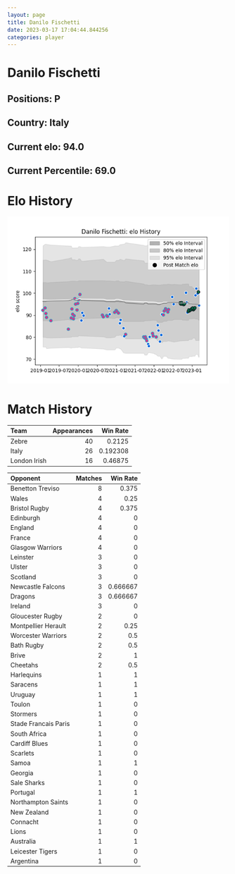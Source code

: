 ```yaml
---  
layout: page  
title: Danilo Fischetti  
date: 2023-03-17 17:04:44.844256  
categories: player  
---
```

# Danilo Fischetti

## Positions: P

## Country: Italy

## Current elo: 94.0

## Current Percentile: 69.0

# Elo History


![elo history](history_DaniloFischetti.png)
# Match History


| Team         |   Appearances |   Win Rate |
|:-------------|--------------:|-----------:|
| Zebre        |            40 |   0.2125   |
| Italy        |            26 |   0.192308 |
| London Irish |            16 |   0.46875  |

| Opponent             |   Matches |   Win Rate |
|:---------------------|----------:|-----------:|
| Benetton Treviso     |         8 |   0.375    |
| Wales                |         4 |   0.25     |
| Bristol Rugby        |         4 |   0.375    |
| Edinburgh            |         4 |   0        |
| England              |         4 |   0        |
| France               |         4 |   0        |
| Glasgow Warriors     |         4 |   0        |
| Leinster             |         3 |   0        |
| Ulster               |         3 |   0        |
| Scotland             |         3 |   0        |
| Newcastle Falcons    |         3 |   0.666667 |
| Dragons              |         3 |   0.666667 |
| Ireland              |         3 |   0        |
| Gloucester Rugby     |         2 |   0        |
| Montpellier Herault  |         2 |   0.25     |
| Worcester Warriors   |         2 |   0.5      |
| Bath Rugby           |         2 |   0.5      |
| Brive                |         2 |   1        |
| Cheetahs             |         2 |   0.5      |
| Harlequins           |         1 |   1        |
| Saracens             |         1 |   1        |
| Uruguay              |         1 |   1        |
| Toulon               |         1 |   0        |
| Stormers             |         1 |   0        |
| Stade Francais Paris |         1 |   0        |
| South Africa         |         1 |   0        |
| Cardiff Blues        |         1 |   0        |
| Scarlets             |         1 |   0        |
| Samoa                |         1 |   1        |
| Georgia              |         1 |   0        |
| Sale Sharks          |         1 |   0        |
| Portugal             |         1 |   1        |
| Northampton Saints   |         1 |   0        |
| New Zealand          |         1 |   0        |
| Connacht             |         1 |   0        |
| Lions                |         1 |   0        |
| Australia            |         1 |   1        |
| Leicester Tigers     |         1 |   0        |
| Argentina            |         1 |   0        |
